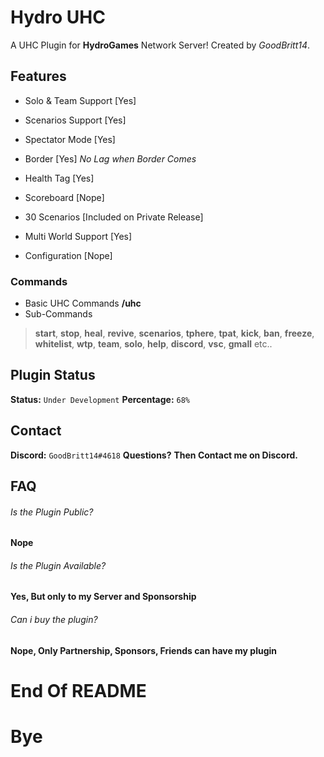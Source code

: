 # Hydro UHC
A UHC Plugin for __HydroGames__ Network Server!
Created by *GoodBritt14*.

## Features
- Solo & Team Support [Yes]
- Scenarios Support [Yes]
- Spectator Mode [Yes]
- Border [Yes]
*No Lag when Border Comes*

- Health Tag [Yes]
- Scoreboard [Nope]
- 30 Scenarios [Included on Private Release]
- Multi World Support [Yes]
- Configuration [Nope]

### Commands
- Basic UHC Commands
**/uhc <sub> <value>**
- Sub-Commands
> **start**, **stop**, **heal**, **revive**,
> **scenarios**, **tphere**, **tpat**, **kick**,
> **ban**, **freeze**, **whitelist**, **wtp**,
> **team**, **solo**, **help**, **discord**,
> **vsc**, **gmall** etc..

## Plugin Status
**Status:** ``Under Development``
**Percentage:** ``68%``

## Contact
**Discord:** ``GoodBritt14#4618``
**Questions?**
**Then Contact me on Discord.**

## FAQ

###### Is the Plugin Public?
**Nope**

###### Is the Plugin Available?
**Yes, But only to my Server and Sponsorship**

###### Can i buy the plugin?
**Nope, Only Partnership, Sponsors, Friends can have my plugin**


# End Of README
# Bye
